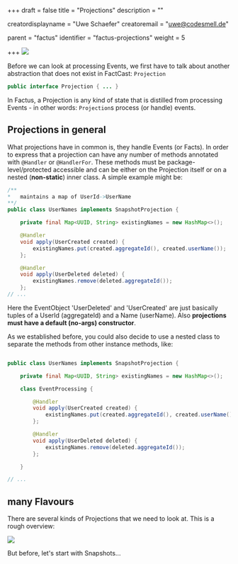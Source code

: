 +++
draft = false
title = "Projections"
description = ""


creatordisplayname = "Uwe Schaefer"
creatoremail = "uwe@codesmell.de"


parent = "factus"
identifier = "factus-projections"
weight = 5

+++
![](../ph_p.png)

Before we can look at processing Events, we first have to talk about another abstraction that does not exist in FactCast: `Projection` 


```java
public interface Projection { ... }
```

In Factus, a Projection is any kind of state that is distilled from processing Events - in other words: `Projection`s process (or handle) events.

## Projections in general

What projections have in common is, they handle Events (or Facts). In order to express that a projection can have any number of methods annotated with `@Handler` or `@HandlerFor`. These methods must be package-level/protected accessible and can be either on the Projection itself or on a nested (**non-static**) inner class.
A simple example might be:

```java
/**
*   maintains a map of UserId->UserName
**/
public class UserNames implements SnapshotProjection {

    private final Map<UUID, String> existingNames = new HashMap<>();

    @Handler
    void apply(UserCreated created) {
        existingNames.put(created.aggregateId(), created.userName());
    };

    @Handler
    void apply(UserDeleted deleted) {
        existingNames.remove(deleted.aggregateId());
    };
// ...
``` 
Here the EventObject 'UserDeleted' and 'UserCreated' are just basically tuples of a UserId (aggregateId) and a Name (userName).
Also **projections must have a default (no-args) constructor**.

As we established before, you could also decide to use a nested class to separate the methods from other instance methods, like:

```java

public class UserNames implements SnapshotProjection {

    private final Map<UUID, String> existingNames = new HashMap<>();

    class EventProcessing {

        @Handler
        void apply(UserCreated created) {
            existingNames.put(created.aggregateId(), created.userName());
        };

        @Handler
        void apply(UserDeleted deleted) {
            existingNames.remove(deleted.aggregateId());
        };

    }

// ...

```

## many Flavours

There are several kinds of Projections that we need to look at. This is a rough overview:

![](../projections.png)

But before, let's start with Snapshots...
